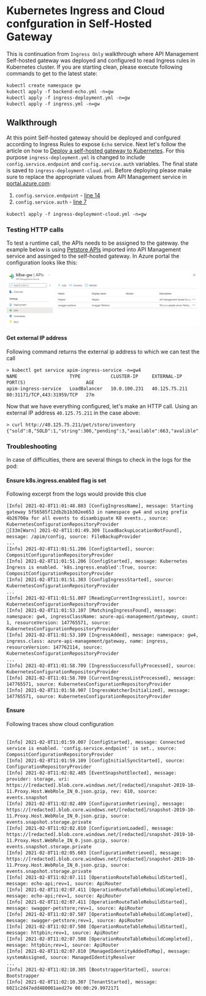 # Kubernetes Ingress and Cloud confguration in Self-Hosted Gateway

This is continuation from `Ingress Only` walkthrough where API Management Self-hosted gateway was deployed and configured to read Ingress rules in Kubernetes cluster. If you are starting clean, please execute following commands to get to the latest state:

```
kubectl create namespace gw
kubectl apply -f backend-echo.yml -n=gw
kubectl apply -f ingress-deployment.yml -n=gw
kubectl apply -f ingress.yml -n=gw
```

## Walkthrough
At this point Self-hosted gateway should be deployed and confgured according to Ingress Rules to expose `Echo` service. 
Next let's follow the article on how to [Deploy a self-hosted gateway to Kubernetes](https://docs.microsoft.com/en-us/azure/api-management/how-to-deploy-self-hosted-gateway-kubernetes). 
For this purpose `ingress-deployment.yml` is changed to include  `config.service.endpoint` and `config.service.auth` variables. The final state is saved to `ingress-deployment-cloud.yml`.
Before deploying please make sure to replace the appropriate values from API Management service in [portal.azure.com](portal.azure.com):
1.  `config.service.endpoint` - [line 14](ingress-deployment-cloud.yml#L14)
1. `config.service.auth` - [line 7](ingress-deployment-cloud.yml#L7)

`kubectl apply -f ingress-deployment-cloud.yml -n=gw`

### Testing HTTP calls
To test a runtime call, the APIs needs to be assigned to the gateway. 
the example below is using [Petstore APIs](https://petstore.swagger.io/) imported into API Management service and assinged to the self-hosted gateway. In Azure portal the configuration looks like this:

![APIs in self-hosted gateway](gateway-apis.png)

#### Get external IP address
Following command returns the external ip address to which we can test the call
```
> kubectl get service apim-ingress-service -n=gw4
NAME                   TYPE           CLUSTER-IP     EXTERNAL-IP    PORT(S)                      AGE
apim-ingress-service   LoadBalancer   10.0.100.231   40.125.75.211   80:31171/TCP,443:31959/TCP   27m
```

Now that we have everything configured, let's make an HTTP call. Using an external IP address `40.125.75.211` in the case above:
```
> curl http://40.125.75.211/pet/store/inventory
{"sold":8,"SOLD":1,"string":306,"pending":3,"available":663,"avalible":1}
```
 
### Troubleshooting
In case of difficulties, there are several things to check in the logs for the pod: 

#### Ensure k8s.ingress.enabled flag is set
Following excerpt from the logs would provide this clue
```
[Info] 2021-02-8T11:01:48.803 [ConfigIngressName], message: Starting gateway 5f56585f12db2b1b302ee653 in namespace gw4 and using prefix 4b26700a for all events to disambiguate K8 events., source: KubernetesConfigurationRepositoryProvider
[33m[Warn] 2021-02-8T11:01:49.309 [LoadBackupLocationNotFound], message: /apim/config, source: FileBackupProvider
...
[Info] 2021-02-8T11:01:51.206 [ConfigStarted], source: CompositConfigurationRepositoryProvider
[Info] 2021-02-8T11:01:51.206 [ConfigStarted], message: Kubernetes Ingress is enabled. 'k8s.ingress.enabled':True, source: CompositConfigurationRepositoryProvider
[Info] 2021-02-8T11:01:51.303 [ConfigIngressStarted], source: KubernetesConfigurationRepositoryProvider
...
[Info] 2021-02-8T11:01:51.807 [ReadingCurrentIngressList], source: KubernetesConfigurationRepositoryProvider
[Info] 2021-02-8T11:01:53.107 [MatchingIngressFound], message: namespace: gw4, ingressClassName: azure-api-management/gateway, count: 1, resourceVersion: 147765571, source: KubernetesConfigurationRepositoryProvider
[Info] 2021-02-8T11:01:53.109 [IngressAdded], message: namespace: gw4, ingress.class: azure-api-management/gateway, name: ingress, resourceVersion: 147762114, source: KubernetesConfigurationRepositoryProvider
...
[Info] 2021-02-8T11:01:58.709 [IngressSuccessfullyProcessed], source: KubernetesConfigurationRepositoryProvider
[Info] 2021-02-8T11:01:58.709 [CurrentIngressListProcessed], message: 147765571, source: KubernetesConfigurationRepositoryProvider
[Info] 2021-02-8T11:01:58.907 [IngressWatcherInitialized], message: 147765571, source: KubernetesConfigurationRepositoryProvider
```

#### Ensure 
Following traces show cloud configuration
```

[Info] 2021-02-8T11:01:59.007 [ConfigStarted], message: Connected service is enabled. 'config.service.endpoint' is set., source: CompositConfigurationRepositoryProvider
[Info] 2021-02-8T11:01:59.109 [ConfigInitialSyncStarted], source: ConfigurationRepositoryProvider
[Info] 2021-02-8T11:02:02.405 [EventSnapshotElected], message: provider: storage, uri: https://[redacted].blob.core.windows.net/[redacted]/snapshot-2019-10-11.Proxy.Host.WebRole_IN_0.json.gzip, rev: 610, source: events.snapshot
[Info] 2021-02-8T11:02:02.409 [ConfigurationRetrieving], message: https://[redacted].blob.core.windows.net/[redacted]/snapshot-2019-10-11.Proxy.Host.WebRole_IN_0.json.gzip, source: events.snapshot.storage.private
[Info] 2021-02-8T11:02:02.810 [ConfigurationLoaded], message: https://[redacted].blob.core.windows.net/[redacted]/snapshot-2019-10-11.Proxy.Host.WebRole_IN_0.json.gzip, source: events.snapshot.storage.private
[Info] 2021-02-8T11:02:05.603 [ConfigurationRetrieved], message: https://[redacted].blob.core.windows.net/[redacted]/snapshot-2019-10-11.Proxy.Host.WebRole_IN_0.json.gzip, source: events.snapshot.storage.private
[Info] 2021-02-8T11:02:07.111 [OperationRouteTableRebuildStarted], message: echo-api;rev=1, source: ApiRouter
[Info] 2021-02-8T11:02:07.411 [OperationRouteTableRebuildCompleted], message: echo-api;rev=1, source: ApiRouter
[Info] 2021-02-8T11:02:07.411 [OperationRouteTableRebuildStarted], message: swagger-petstore;rev=1, source: ApiRouter
[Info] 2021-02-8T11:02:07.507 [OperationRouteTableRebuildCompleted], message: swagger-petstore;rev=1, source: ApiRouter
[Info] 2021-02-8T11:02:07.508 [OperationRouteTableRebuildStarted], message: httpbin;rev=1, source: ApiRouter
[Info] 2021-02-8T11:02:07.508 [OperationRouteTableRebuildCompleted], message: httpbin;rev=1, source: ApiRouter
[Info] 2021-02-8T11:02:07.810 [ManagedIdentityAddedToMap], message: systemAssigned, source: ManagedIdentityResolver
...
[Info] 2021-02-8T11:02:10.305 [BootstrapperStarted], source: Bootstrapper
[Info] 2021-02-8T11:02:10.307 [TenantStarted], message: 6021c2d47edd480001aed27e 00:00:29.9972171
```

